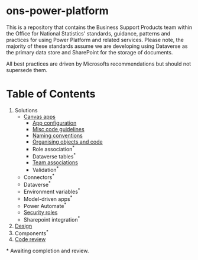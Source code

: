 # ons-power-platform

This is a repository that contains the Business Support Products team within the Office for National Statistics' standards, guidance, patterns and practices for using Power Platform and related services. Please note, the majority of these standards assume we are developing using Dataverse as the primary data store and SharePoint for the storage of documents.

All best practices are driven by Microsofts recommendations but should not supersede them.

# Table of Contents
1. Solutions
    - [Canvas apps](./solutions/canvas-apps/README.md)
        - [App configuration](./solutions/canvas-apps/app-config.md)
        - [Misc code guidelines](./solutions/canvas-apps/misc-code-guidelines.md)
        - [Naming conventions](./solutions/canvas-apps/naming-conventions.md)
        - [Organising objects and code](./solutions/canvas-apps/organising-objects-and-code.md)
        - Role association<sup>*</sup>
        - Dataverse tables<sup>*</sup>
        - [Team associations](./solutions/canvas-apps/team-associations.md)
        - Validation<sup>*</sup>
    - Connectors<sup>*</sup>
    - Dataverse<sup>*</sup>
    - Environment variables<sup>*</sup>
    - Model-driven apps<sup>*</sup>
    - Power Automate<sup>*</sup>
    - [Security roles](./solutions/security-roles/roles.md)
    - Sharepoint integration<sup>*</sup>
2. [Design](./design-approach/design.md)
3. Components<sup>*</sup>
4. [Code review](./code-review/code-review.md)

\* Awaiting completion and review.
